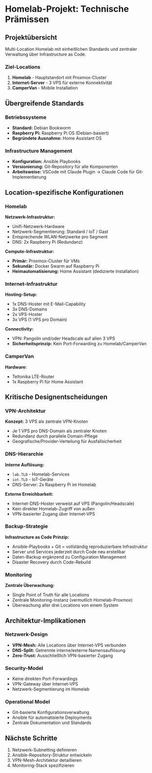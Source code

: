 # Homelab-Projekt: Technische Prämissen

## Projektübersicht

Multi-Location Homelab mit einheitlichen Standards und zentraler Verwaltung über Infrastructure as Code.

### Ziel-Locations
1. **Homelab** - Hauptstandort mit Proxmox-Cluster
2. **Internet-Server** - 3 VPS für externe Konnektivität
3. **CamperVan** - Mobile Installation

## Übergreifende Standards

### Betriebssysteme
- **Standard:** Debian Bookworm
- **Raspberry Pi:** Raspberry Pi OS (Debian-basiert)
- **Begründete Ausnahme:** Home Assistant OS

### Infrastructure Management
- **Konfiguration:** Ansible Playbooks
- **Versionierung:** Git-Repository für alle Komponenten
- **Arbeitsweise:** VSCode mit Claude Plugin → Claude Code für Git-Implementierung

## Location-spezifische Konfigurationen

### Homelab
**Netzwerk-Infrastruktur:**
- Unifi-Netzwerk-Hardware
- Netzwerk-Segmentierung: Standard / IoT / Gast
- Entsprechende WLAN-Netzwerke pro Segment
- DNS: 2x Raspberry Pi (Redundanz)

**Compute-Infrastruktur:**
- **Primär:** Proxmox-Cluster für VMs
- **Sekundär:** Docker Swarm auf Raspberry Pi
- **Heimautomatisierung:** Home Assistant (dedizierte Installation)

### Internet-Infrastruktur
**Hosting-Setup:**
- 1x DNS-Hoster mit E-Mail-Capability
- 3x DNS-Domains
- 2x VPS-Hoster
- 3x VPS (1 VPS pro Domain)

**Connectivity:**
- VPN: Pangolin und/oder Headscale auf allen 3 VPS
- **Sicherheitsprinzip:** Kein Port-Forwarding zu Homelab/CamperVan

### CamperVan
**Hardware:**
- Teltonika LTE-Router
- 1x Raspberry Pi für Home Assistant

## Kritische Designentscheidungen

### VPN-Architektur
**Konzept:** 3 VPS als zentrale VPN-Knoten
- Je 1 VPS pro DNS-Domain als zentraler Knoten
- Redundanz durch parallele Domain-Pflege
- Geografische/Provider-Verteilung für Ausfallsicherheit

### DNS-Hierarchie
**Interne Auflösung:**
- `lab.TLD` - Homelab-Services
- `iot.TLD` - IoT-Geräte
- DNS-Server: 2x Raspberry Pi im Homelab

**Externe Erreichbarkeit:**
- Internet-DNS-Hoster verweist auf VPS (Pangolin/Headscale)
- Kein direkter Homelab-Zugriff von außen
- VPN-basierter Zugang über Internet-VPS

### Backup-Strategie
**Infrastructure as Code Prinzip:**
- Ansible-Playbooks + Git = vollständig reproduzierbare Infrastruktur
- Server und Services jederzeit durch Code neu erstellbar
- Daten-Backup ergänzend zu Configuration Management
- Disaster Recovery durch Code-Rebuild

### Monitoring
**Zentrale Überwachung:**
- Single Point of Truth für alle Locations
- Zentrale Monitoring-Instanz (vermutlich Homelab-Proxmox)
- Überwachung aller drei Locations von einem System

## Architektur-Implikationen

### Netzwerk-Design
- **VPN-Mesh:** Alle Locations über Internet-VPS verbunden
- **DNS-Split:** Getrennte interne/externe Namensauflösung
- **Zero-Trust:** Ausschließlich VPN-basierter Zugang

### Security-Model
- Keine direkten Port-Forwardings
- VPN-Gateway über Internet-VPS
- Netzwerk-Segmentierung im Homelab

### Operational Model
- Git-basierte Konfigurationsverwaltung
- Ansible für automatisierte Deployments
- Zentrale Dokumentation und Standards

## Nächste Schritte
1. Netzwerk-Subnetting definieren
2. Ansible-Repository-Struktur entwickeln
3. VPN-Mesh-Architektur detaillieren
4. Monitoring-Stack spezifizieren